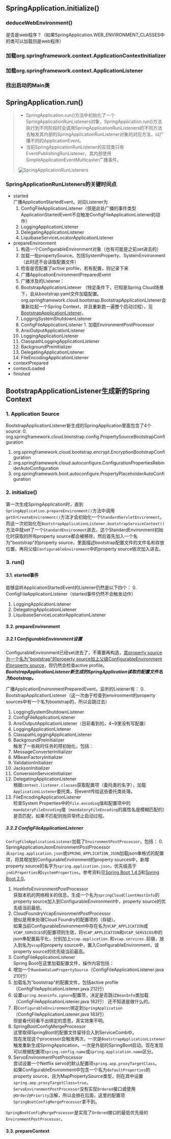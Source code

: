 ## SpringApplication.initialize()

### deduceWebEnvironment()
是否是web程序？（如果SpringApplication.WEB_ENVIRONMENT_CLASSES中的类可以加载则是web程序）

### 加载org.springframework.context.ApplicationContextInitializer

### 加载org.springframework.context.ApplicationListener

### 找出启动的Main类

## SpringApplication.run()
  > - SpringApplication.run()方法中初始化了一个SpringApplicationRunListeners对象，SpringApplication.run()方法执行到不同阶段时会调用SpringApplicationRunListeners的不同方法去触发其内部的SpringApplicationRunListener对象的对应方法，以广播不同的ApplicationEvent。
  > - 当前SpringApplicationRunListener的实现类只有EventPublishingRunListener，其内部使用SimpleApplicationEventMulticaster广播事件。
  >
  > ![](http://7x2wh6.com1.z0.glb.clouddn.com/startup2.jpg "SpringApplicationRunListeners")


### SpringApplicationRunListeners的关键时间点

- started  
  广播ApplicationStartedEvent。对应Listener为  
  1. ConfigFileApplicationListener（但是此处广播的事件类型ApplicationStartedEvent不会触发ConfigFileApplicationListener的动作）
  2. LoggingApplicationListener
  3. DelegatingApplicationListener
  4. LiquibaseServiceLocatorApplicationListener
- prepareEnvironment  
  1. 构造一个ConfigurableEnvironment对象（也有可能是之前set进去的）
  2. 加载一些propertySource，包括SystemProperty、SystemEnvironment（此时还不会读取配置文件）
  3. 检查是否配置了active profile，若有配置，则记录下来
  4. 广播ApplicationEnvironmentPreparedEvent
  5. 广播涉及的Listener：
    0. BootstrapApplicationListener （特定条件下，已知是Spring Cloud场景下，会从bootstrap.yaml文件加载配置。 org.springframework.cloud.bootstrap.BootstrapApplicationListener会重新拉起一个Spring Context，并且重新跑一遍整个启动过程），见[BootstrapApplicationListener](#BootstrapApplicationListener)。
    1. LoggingSystemShutdownListener
    2. ConfigFileApplicationListener
      1. 加载EnvironmentPostProcessor
    3. AnsiOutputApplicationListener
    4. LoggingApplicationListener
    5. ClasspathLoggingApplicationListener
    6. BackgroundPreinitializer
    7. DelegatingApplicationListener
    8. FileEncodingApplicationListener
- contextPrepared
- contextLoaded
- finished

## <div id="BootstrapApplicationListener">BootstrapApplicationListener生成新的Spring Context</div>

### 1. Application Source
BootstrapApplicationListener新生成的SpringApplication里面包含了4个source:
  0. org.springframework.cloud.bootstrap.config.PropertySourceBootstrapConfiguration
  1. org.springframework.cloud.bootstrap.encrypt.EncryptionBootstrapConfiguration
  2. org.springframework.cloud.autoconfigure.ConfigurationPropertiesRebinderAutoConfiguration
  3. org.springframework.boot.autoconfigure.PropertyPlaceholderAutoConfiguration

### <div id="BootstrapApplicationListener.applicationInitialize">2. initialize()</div>

第一次生成SpringApplication时，直到`SpringApplication.prepareEnvironment()`方法中调用`getOrCreateEnvironment()`方法才会初始化一个`StandardServletEnvironment`。而这一次初始化在`BootstrapApplicationListener.bootstrapServiceContext()`方法中就set了一个`StandardEnvironment`进去，这个StandardEnvironment初始化时获取的所有property source都会被移除，然后首先加入一个名为"bootstrap"的property source，里面描述bootstrap配置文件的文件名和存放位置，再将父级`ConfigurableEnvironment`中的property source依次加入进去。

### 3. run()

#### 3.1. started事件
能够监听ApplicationStartedEvent的Listener仍然是以下四个：
0. ConfigFileApplicationListener（started事件仍然不会触发动作）
1. LoggingApplicationListener
2. DelegatingApplicationListener
3. LiquibaseServiceLocatorApplicationListener

#### 3.2. prepareEnvironment

##### 3.2.1 ConfigurableEnvironment设置

ConfigurableEnvironment已经set进去了，不需要再构造，[其property source为一个名为"bootstrap"的property source加上父级ConfigurableEnvironment的property source](#BootstrapApplicationListener.applicationInitialize)，但仍然会检查active profile。<br/>
***BootstrapApplicationListener新生成的SpringApplication读取的配置文件名为bootstrap。***

广播ApplicationEnvironmentPreparedEvent，监听的Listener有：
0. BootstrapApplicationListener（这一次由于检查到environment的property sources中有一个名为bootstrap的，所以会跳过去）
1. LoggingSystemShutdownListener
2. ConfigFileApplicationListener
3. AnsiOutputApplicationListener（目前看到的，4~9里没有写配置）
4. LoggingApplicationListener
5. ClasspathLoggingApplicationListener
6. BackgroundPreinitializer<br/>触发了一些耗时任务的预初始化，包括：
  1. MessageConverterInitializer
  1. MBeanFactoryInitializer
  1. ValidationInitializer
  1. JacksonInitializer
  1. ConversionServiceInitializer
7. DelegatingApplicationListener<br/>
根据`context.listener.classes`获取配置项（委托类的名字），加载`ApplicationListener`委托类，将event传给这些委托类处理。
8. FileEncodingApplicationListener<br/>
检查System Properties中的`file.encoding`值和配置项中的`mandatoryFileEncoding`值（`mandatoryFileEncoding`的属性名是模糊匹配的）是否匹配，如果不匹配则抛异常终止启动过程。

##### 3.2.2 ConfigFileApplicationListener
`ConfigFileApplicationListener`加载了`EnvironmentPostProcessor`，包括：
0. SpringApplicationJsonEnvironmentPostProcessor<br/>从`spring.application.json`或`SPRING_APPLICATION_JSON`加载json串格式的配置项，将其增加到ConfigurableEnvironment的property sources中，新增property source的名字为`spring.application.json`，优先级高于`jndiProperties`和`systemProperties`。参考资料见[Spring Boot 1.4.5](https://docs.spring.io/spring-boot/docs/1.4.5.RELEASE/reference/html/boot-features-external-config.html)和[Spring Boot 2.0](https://juejin.im/entry/5a4b33e6518825258227bfbe)。
1. HostInfoEnvironmentPostProcessor<br/>
获取本机的网络相关的信息，生成一个名为`springCloudClientHostInfo`的property source加入到ConfigurableEnvironment中，property source的优先级当前最低。
2. CloudFoundryVcapEnvironmentPostProcessor<br/>
貌似是用来处理Cloud Foundry的配置项的（存疑）。<br/>
如果当前ConfigurableEnvironment中存在名为`VCAP_APPLICATION`或`VCAP_SERVICES`的配置项则生效，将`VCAP_APPLICATION`和`VCAP_SERVICES`中的json串配置扁平化，分别加上`vcap.application.`和`vcap.services.`前缀，放入到名为`vcap`的property source中，置入ConfigurableEnvironment，该property source的优先级当前最高。
3. ConfigFileApplicationListener<br/>
Spring Boot在这里加载配置文件，操作内容包括：
  1. 增加一个`RandomValuePropertySource`（ConfigFileApplicationListener.java 210行）
  2. 加载名为"bootstrap"的配置文件，包括active profile（ConfigFileApplicationListener.java 212行）
  3. 设置`spring.beaninfo.ignore`配置项，决定是否跳过`BeanInfo`类加载（ConfigFileApplicationListener.java 182行）
  还不知道是做什么的。
  4. 将`ConfigurableEnvironment`绑定到`SpringApplication`（ConfigFileApplicationListener.java 183行）<br/>
  但是看代码看不出绑定的意思，真实效果不明。
4. SpringBootConfigMergeProcessor<br/>
这里取得SpringBoot的配置文件留待合入到ServiceComb中。<br/>
现在发现这个processor会触发两次，一次是`BootstrapApplicationListener`触发重新生成SpringApplication，一次是外层的SpringBoot启动。现在发现可以根据配置项`spring.config.name`或`spring.application.name`区分。
5. ServoEnvironmentPostProcessor<br/>
尝试设置一个Netflix servo的默认配置项`spring.aop.proxyTargetClass`。<br/>
如果ConfigurableEnvironment中包含一个名为`defaultProperties`的property source，且为MapPropertySource类型，则在其中设置`spring.aop.proxyTargetClass=true`。<br/>
`ServoEnvironmentPostProcessor`没有实现`Ordered`接口或使用`@Order`/`@Priority`注解，所以会排在后面，这里的配置项`SpringBootConfigMergeProcessor`拿不到。

`SpringBootConfigMergeProcessor`是实现了`Ordered`接口的最低优先级的`EnvironmentPostProcessor`。

#### 3.3. prepareContext
